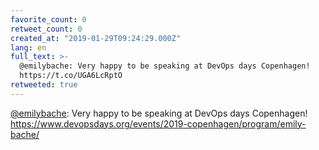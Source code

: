 ```yaml
---
favorite_count: 0
retweet_count: 0
created_at: "2019-01-29T09:24:29.000Z"
lang: en
full_text: >-
  @emilybache: Very happy to be speaking at DevOps days Copenhagen!
  https://t.co/UGA6LcRptO
retweeted: true
---
```


[@emilybache](https://twitter.com/emilybache): Very happy to be speaking at
DevOps days Copenhagen!
<https://www.devopsdays.org/events/2019-copenhagen/program/emily-bache/>
